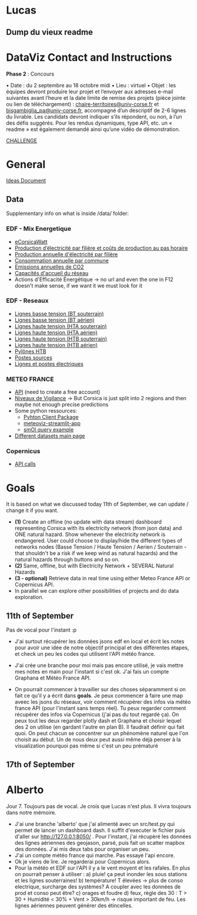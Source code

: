 # Lucas

## Dump du vieux readme

# DataViz Contact and Instructions

**Phase 2** : Concours

• Date : du 2 septembre au 18 octobre midi
• Lieu : virtuel
• Objet : les équipes devront produire leur projet et l’envoyer aux adresses e-mail suivantes
avant l’heure et la date limite de remise des projets (pièce jointe ou lien de téléchargement) :
chaire-territoires@univ-corse.fr et bisgambiglia_pa@univ-corse.fr, accompagné d’un
descriptif de 2-6 lignes du livrable. Les candidats devront indiquer s’ils répondent, ou non, à
l’un des défis suggérés. Pour les rendus dynamiques, type API, etc. un « readme » est également
demandé ainsi qu’une vidéo de démonstration.

[CHALLENGE](https://chaire-territoires.universita.corsica/article.php?id_site=73&id_art=7022&lang=fr)


# General

[Ideas Document](https://docs.google.com/document/d/1goIOnfw7DgGOCrfaB56elmai3LYjU27jQNenf__UQvA/edit)

## Data

Supplementary info on what is inside /data/  folder:

### EDF - Mix Energetique 

- [eCorsicaWatt](https://opendata-corse.edf.fr/explore/dataset/ecorsicawatt/information/) 
- [Production d’électricité par filière et coûts de production au pas horaire ](https://opendata-corse.edf.fr/explore/dataset/production-d-electricite-par-filiere-et-couts-de-production-au-pas-horaire/)
- [Production annuelle d'électricité par filière](https://opendata-corse.edf.fr/explore/dataset/production-annuelle-delectricite-par-filiere/)
- [Consommation annuelle par commune](https://opendata-corse.edf.fr/explore/dataset/consommation-annuelle-par-commune0/)
- [Emissions annuelles de CO2](https://opendata-corse.edf.fr/explore/dataset/emissions-annuelles-de-c02/)
- [Capacités d'accueil du réseau](https://opendata-corse.edf.fr/explore/dataset/capacites-reseau/)
- Actions d'Efficacité Énergétique -> no url and even the one in F12 doesn't make sense, if we want it we must look for it 


### EDF - Reseaux

- [Lignes basse tension (BT souterrain)](https://opendata-corse.edf.fr/explore/dataset/lignes-basse-tension-bt-souterrain/)
- [Lignes basse tension (BT aérien)](https://opendata-corse.edf.fr/explore/dataset/lignes-basse-tension-bt-aerien/) 
- [Lignes haute tension (HTA souterrain)](https://opendata-corse.edf.fr/explore/dataset/lignes-haute-tension-hta-souterrain/)
- [Lignes haute tension (HTA aérien)](https://opendata-corse.edf.fr/explore/dataset/lignes-haute-tension-hta-aerien/)
- [Lignes haute tension (HTB souterrain)](https://opendata-corse.edf.fr/explore/dataset/lignes-haute-tension-htb-souterrain/)
- [Lignes haute tension (HTB aérien)](https://opendata-corse.edf.fr/explore/dataset/lignes-haute-tension-htb-aerien/)
- [Pylônes HTB](https://opendata-corse.edf.fr/explore/dataset/pylones-htb/) 
- [Postes sources](https://opendata-corse.edf.fr/explore/dataset/postes-sources/)
- [Lignes et postes électriques](https://opendata-corse.edf.fr/explore/dataset/lignes-et-postes-electriques/)

### METEO FRANCE 

- [API](https://portail-api.meteofrance.fr/web/en/) (need to create a free account)
-  [Niveaux de Vigilance](http://storage.gra.cloud.ovh.net/v1/AUTH_555bdc85997f4552914346d4550c421e/gra-vigi6-archive_public/) -> But Corsica is just split into 2 regions and then maybe not enough precise predictions
- Some python ressources:
  - [Pyhton Client Package](https://github.com/hacf-fr/meteofrance-api?tab=readme-ov-file)
  - [meteoviz-streamlit-app ](https://github.com/anquetos/meteoviz-streamlit-app)
  - [smOl query example](https://github.com/bflo/MeteoFranceAPIQuery/blob/main/MeteoFranceAPIQuery.ipynb)
- [Different datasets main page](https://donneespubliques.meteofrance.fr/?fond=rubrique&id_rubrique=30)

### Copernicus

- [API calls](https://ads.atmosphere.copernicus.eu/cdsapp#!/dataset/cams-europe-air-quality-forecasts?tab=form
)

# Goals

It is based on what we discussed today 11th of September, we can update / change it if you want.

- **(1)** Create an offline (no update with data stream) dashboard representing Corsica with its electricity network (from json data) and ONE natural hazard. Show whenever the electricity network is endangered. User could choose to display/hide the different types of networks nodes (Basse Tension / Haute Tension / Aerien / Souterrain - that shouldn't be a risk if we keep wind as natural hazards) and the natural hazards through buttons and so on.
- **(2)** Same, offline, but with Electricity Network + SEVERAL Natural Hazards
- **(3 - optional)** Retrieve data in real time using either Meteo France API or Copernicus API.  
- In parallel we can explore other possibilities of projects and do data exploration. 


## 11th of September

Pas de vocal pour l'instant :p

- J'ai surtout récupérer les données jsons edf en local et écrit les notes pour avoir une idée de notre objectif principal et des différentes étapes, et check un peu les codes qui utilisent l'API météo france.

- J'ai crée une branche pour moi mais pas encore utilisé, je vais mettre mes notes en main pour l'instant si c'est ok. J'ai fais un compte Graphana et Météo France API.

- On pourrait commencer à travailler sur des choses séparamment si on fait ce qu'il y a écrit dans **goals**.
   Je peux commencer à faire une map aveec les jsons du réseaux, voir comment récupérer des infos via météo france API (pour l'instant sans temps réel). Tu peux regarder comment récupérer des infos via Copernicus (j'ai pas du tout regardé ça). 
  On peux tout les deux regarder plotly dash et Graphana et choisir lequel des 2 on utilise (en gardant l'autre en plan B). 
  Il faudrait définir qui fait quoi. On peut chacun se concentrer sur un phénomène naturel que l'on choisit au début. Un de nous deux peut aussi même déjà penser à la visualization pourquoi pas même si c'est un peu prématuré 

## 17th of September
# Alberto
Jour 7. Toujours pas de vocal. Je crois que Lucas n'est plus. Il vivra toujours dans notre mémoire.

- J'ai une branche 'alberto' que j'ai alimenté avec un src/test.py qui permet de lancer un dashboard dash. Il suffit d'executer le fichier puis d'aller sur http://127.0.0.1:8050/ . Pour l'instant, j'ai récupèré les données des lignes aériennes des geojason, parsé, puis fait un scatter mapbox des données. J'ai mis deux tabs pour organiser un peu.
- J'ai un compte météo france qui marche. Pas essayé l'api encore.
- Ok je viens de lire. Je regarderai pour Copernicus alors.
- Pour la météo et EDF sur l'API il y a le vent moyent et les rafales. En plus on pourrait penser à utiliser :
a) pluie! ça peut inonder les sous stations et les lignes souterraines!
b) température! T élevées -> plus de conso electrique, surcharge des systèmes? A coupler avec les données de prod et conso peut être?
c) orages et foudre
d) feux, règle des 30 : T > 30 + Humidité < 30% + Vent > 30km/h -> risque important de feu. Les lignes aériennes peuvent générer des étincelles.
